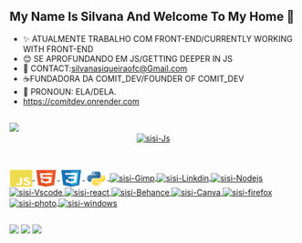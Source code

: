 ##  My Name Is Silvana And Welcome To My Home 🌿
- ✨ ATUALMENTE TRABALHO COM FRONT-END/CURRENTLY WORKING WITH FRONT-END
- 😊 SE APROFUNDANDO EM JS/GETTING DEEPER IN JS
- 📨 CONTACT:silvanasiqueiraofc@Gmail.com
- ☕FUNDADORA DA COMIT_DEV/FOUNDER OF COMIT_DEV
- 🍄 PRONOUN: ELA/DELA.
- https://comitdev.onrender.com

 ## 
<div>
  <a href="https://github.com/Sisi-siqueira">
  <img height="180em" src="https://github-readme-stats.vercel.app/api?username=Sisi-siqueira&show_icons=true&theme=dracula&include_all_commits=true&count_private=true"/>
<div align="center" >

  <img alt="sisi-Js"  src="https://user-images.githubusercontent.com/83840938/212743487-6b50f934-0d3b-46d4-9ee3-d87ab5b79d7b.png">
     
  </div>
  
  ##
<div style="display: inline_block"><br>
 
  <img align="center" alt="sisi-Js" height="30" width="40" src="https://raw.githubusercontent.com/devicons/devicon/master/icons/javascript/javascript-plain.svg">
 <img align="center" alt="sisi-HTML" height="30" width="40" src="https://raw.githubusercontent.com/devicons/devicon/master/icons/html5/html5-original.svg">
  <img align="center" alt="sisi-CSS" height="30" width="40" src="https://raw.githubusercontent.com/devicons/devicon/master/icons/css3/css3-original.svg">
  <img align="center" alt="sisi-Python" height="30" width="40" src="https://raw.githubusercontent.com/devicons/devicon/master/icons/python/python-original.svg">
   <img align="center" alt="sisi-Gimp" height="30" width="40"  src="https://cdn.jsdelivr.net/gh/devicons/devicon/icons/gimp/gimp-original.svg" />
  <img align="center" alt="sisi-Linkdin" height="30" width="40" src="https://cdn.jsdelivr.net/gh/devicons/devicon/icons/linkedin/linkedin-original.svg" />
  <img align="center" alt="sisi-Nodejs" height="30" width="40" src="https://cdn.jsdelivr.net/gh/devicons/devicon/icons/nodejs/nodejs-original.svg" />
  <img align="center" alt="sisi-Vscode" height="30" width="40" src="https://cdn.jsdelivr.net/gh/devicons/devicon/icons/vscode/vscode-original.svg" />
  <img align="center" alt="sisi-react" height="30" width="40" src="https://cdn.jsdelivr.net/gh/devicons/devicon/icons/react/react-original.svg" />
   <img align="center" alt="sisi-Behance" height="30" width="40" src="https://cdn.jsdelivr.net/gh/devicons/devicon/icons/behance/behance-original.svg" />
   <img align="center" alt="sisi-Canva" height="30" width="40" src="https://cdn.jsdelivr.net/gh/devicons/devicon/icons/canva/canva-original.svg" />
   <img align="center" alt="sisi-firefox" height="30" width="40" src="https://cdn.jsdelivr.net/gh/devicons/devicon/icons/firefox/firefox-original.svg" />
   <img align="center" alt="sisi-photo" height="30" width="40"  src="https://cdn.jsdelivr.net/gh/devicons/devicon/icons/photoshop/photoshop-line.svg" />
   <img align="center" alt="sisi-windows" height="30" width="40"  src="https://cdn.jsdelivr.net/gh/devicons/devicon/icons/windows8/windows8-original.svg"/>
              
        
  
 
  
   ##
  
  
  
  <div>
      <a href="https://instagram.com/comit_dev" target="_blank"><img src="https://img.shields.io/badge/-Instagram-%23E4405F?style=for-the-badge&logo=instagram&logoColor=white" target="_blank"></a>
    <a href="https://www.linkedin.com/in/silvana-siqueira-a5130120a" target="_blank"><img src="https://img.shields.io/badge/-LinkedIn-%230077B5?style=for-the-badge&logo=linkedin&logoColor=white" target="_blank"></a> 
   <a href="https://discord.gg/yFanwDDt" target="_blank"><img src="https://img.shields.io/badge/Discord-7289DA?style=for-the-badge&logo=discord&logoColor=white" target="_blank"></a> 
 
 
    

  
 

  


  
 
  
 

